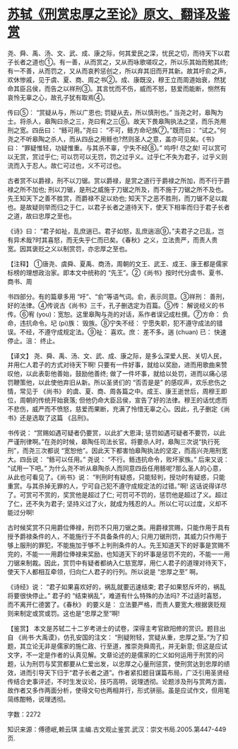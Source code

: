 # [苏轼《刑赏忠厚之至论》原文、翻译及鉴赏](https://www.vrrw.net/wx/14170.html)

尧、舜、禹、汤、文、武、成、康之际，何其爱民之深，忧民之切，而待天下以君子长者之道也①。有一善，从而赏之，又从而咏歌嗟叹之，所以乐其始而勉其终; 有一不善，从而罚之，又从而哀矜惩创之，所以弃其旧而开其新。故其吁俞之声，欢休惨戚，见于虞、夏、商、周之书②。成、康既没，穆王立而周道始衰，然犹命其臣吕侯，而告之以祥刑③。其言忧而不伤，威而不怒，慈爱而能断，恻然有哀怜无辜之心，故孔子犹有取焉④。

传曰⑤： “赏疑从与，所以广恩也; 罚疑从去，所以慎刑也。” 当尧之时，皋陶为士。将杀人，皋陶曰杀之三，尧曰宥之三⑥。故天下畏皋陶执法之坚，而乐尧用刑之宽。四岳曰： “鲧可用。”尧曰： “不可，鲧方命圮族⑦。”既而曰： “试之。”何尧之不听皋陶之杀人，而从四岳之用鲧也?然则圣人之意，盖亦可见矣。《书》 曰： “罪疑惟轻，功疑惟重。与其杀不辜，宁失不经⑧。” 呜呼! 尽之矣! 可以赏可以无赏，赏过乎仁; 可以罚可以无罚，罚之过乎义。过乎仁不失为君子，过乎义则流而入于忍人。故仁可过也，义不可过也。

古者赏不以爵禄，刑不以刀锯。赏以爵禄，是赏之道行于爵禄之所加，而不行于爵禄之所不加也; 刑以刀锯，是刑之威施于刀锯之所及，而不施于刀锯之所不及也。先王知天下之善不胜赏，而爵禄不足以劝也; 知天下之恶不胜刑，而刀锯不足以裁也。是故疑则举而归之于仁，以君子长者之道待天下，使天下相率而归于君子长者之道，故曰忠厚之至也。

《诗》曰： “君子如祉，乱庶遄已。君子如怒，乱庶遄沮⑨。”夫君子之已乱，岂有异术哉?时其喜怒，而无失乎仁而已矣。《春秋》之义，立法贵严，而责人贵宽。因其褒贬之义以制赏罚，亦忠厚之至也。



【注释】 ①唐尧、虞舜、夏禹、商汤，周朝的文王、武王、成王、康王都是儒家标榜的理想政治家。即本文中统称的 “先王”。②《尚书》按时代分虞书、夏书、商书、周

书四部分。有的篇章多用 “吁”、“俞”等语气词。俞，表示同意。③祥刑： 善刑，好的法律。④传说古《尚书》三千，孔子删选定为百篇。⑤传： 解说经义的书传。⑥宥 (you)：宽恕。这里皋陶与尧的对话，系作者误记成杜撰。⑦方命： 负命，违抗命令。圮 (pi)族： 毁族。⑧宁失不经： 宁愿失职，犯不遵守成法的错误。不经，不遵守成规定法。⑨祉： 喜欢。庶： 差不多。遄 (chuan) 已： 快速停止。沮： 终止。

【译文】 尧、舜、禹、汤、文、武、成、康之际，是多么深爱人民、关切人民，并用仁人君子的方式对待天下啊! 只要有一件好事，就给以奖励，进而用歌曲来赞叹他，以此表彰他善始，鼓励他善终; 做了一件坏事，就给以处罚，进而以痛心惩罚鞭策他，以此使他弃旧从新。所以圣贤们的 “否否是是” 的感叹声，欢乐悲伤之情，常见于 《尚书》 的虞、夏、商、周各篇之中。成王、康王逝世后，周穆王即位，周朝的传统开始衰落; 但他仍命大臣吕侯，宣告了好的法律。穆王的话忧虑而不悲伤，威严而不愤怒，慈爱而果断，充满了怜惜无辜之心。因此，孔子删定《尚书》还是选取了这篇 《吕刑》。

书传说： “赏赐如遇可疑者仍要赏，以此扩大恩泽; 惩罚如遇可疑者不要罚，以此严谨刑律啊。”在尧的时候，皋陶任司法长官。将要杀人时，皋陶三次说“执行死刑”，而尧三次都说 “宽恕他”。因此天下都害怕皋陶执法的坚定，而高兴尧用刑宽大。四岳说： “鲧可以任用。” 尧说： “不行。鲧违抗命令，败坏家族。” 后来又说： “试用一下吧。” 为什么尧不听从皋陶杀人而同意四岳任用鲧呢?那么圣人的心意，从此也可看见了。《尚书》说： “判刑时有疑惑，只能轻判，授功时有疑惑，只能重赏。与其杀掉无罪的人，宁可自己犯不遵守成规定法的过错。”啊! 这话说得详尽了。可赏可不赏的，奖赏他是超过了仁; 可罚可不罚的，惩罚他是超过了义。超过了仁，还不失为君子; 坚持义过了火，就成为残忍的人。所以仁可以过度，义却不能过分啊!

古时候奖赏不只用爵位俸禄，刑罚不只用刀锯之类。用爵禄赏赐，只能作用于具有授予爵禄条件的人，不能施行于不具备条件的人; 只用刀锯刑罚，其威力只作用于够上服刑的罪犯，不能施加于够不上判刑条件的人。先王知道天下的好事是赏赐不完的，不能一一用爵位俸禄来奖励，也知道天下的坏事是惩罚不完的，不能一一用刀锯来制裁。因此，赏罚中有疑者都纳入仁慈宽厚，用仁人君子的道理对待天下，使天下人都相互牵领，归向仁人君子的行列。所以说是 “忠厚之至” 啊。

《诗经》说： “君子如果喜欢好的，祸乱就要迅速结束; 君子如果怒斥坏的，祸乱将要很快停止。” 君子的 “结束祸乱”，难道有什么特殊的办法吗? 不过适时喜怒，而不离开仁德罢了。《春秋》 的要义是： 立法要严格，而责人要宽大;根据褒贬规则来制定或赏或罚。这也是“忠厚之至”啊!

【鉴赏】 本文是苏轼二十二岁考进士的试卷，深得主考官欧阳修的赏识。题目出自 《尚书·大禹谟》，仿孔安国的注文： “刑疑附轻，赏疑从重，忠厚之至。”为了扣题，其立论无非是儒家的施仁政、行至道，推崇尧舜周孔，并无新意; 但这是应试文字，不一定是作者的认真见解。文章论述的是儒家的仁义如何运用于刑赏的问题，认为刑罚与奖赏都要从仁爱出发，以忠厚之心量刑惩赏，使刑赏达到忠厚的绩效，进而引导天下归于“君子长者之道”。作者紧扣题目谋篇布局，广泛引用圣贤经传结合史事评述，不时生发议论，技巧高明，说理透彻。论题涉及刑与赏两方面，故作者又多作两面分析，使得文句也两相并行，形式骈丽。虽是应试作文，但用笔简练酣畅，说理透彻。

字数：2272

知识来源：傅德岷,赖云琪 主编.古文观止鉴赏.武汉：崇文书局.2005.第447-449页.

